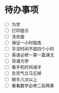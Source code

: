 # 待办事项
- [ ] 为学
- [ ] 打印提示
- [ ] 洗衣服
- [ ] 保证一小时锻炼
- [ ] 手淫时间不超四个小时
- [ ] 英语必修一第一篇课文
- [ ] 背诵为学
- [ ] 看手机时间减半
- [ ] 生完气立马忘掉
- [ ] 掰手八次以上
- [ ] 重看数学必修二前两章

